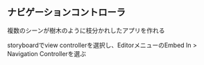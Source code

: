 

## ナビゲーションコントローラ

複数のシーンが樹木のように枝分かれしたアプリを作れる

storyboardでview controllerを選択し、EditorメニューのEmbed In > Navigation Controllerを選ぶ

